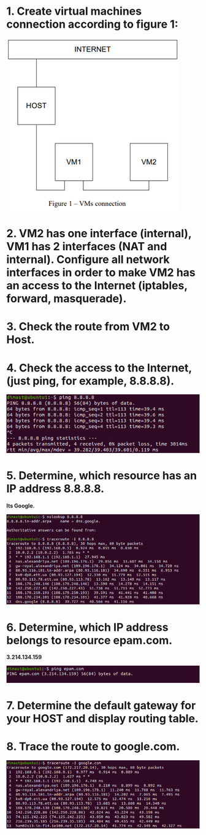 # 1. Create virtual machines connection according to figure 1:
<p><img src="screenshots/1.png"/></p>



# 2. VM2 has one interface (internal), VM1 has 2 interfaces (NAT and internal). Configure all network interfaces in order to make VM2 has an access to the Internet (iptables, forward, masquerade).

# 3. Check the route from VM2 to Host.

# 4. Check the access to the Internet, (just ping, for example, 8.8.8.8).
<p><img src="screenshots/4.png"/></p>

# 5. Determine, which resource has an IP address 8.8.8.8.
**Its Google.**
<p><img src="screenshots/5.png"/></p>

# 6. Determine, which IP address belongs to resource epam.com.
**3.214.134.159**
<p><img src="screenshots/6.png"/></p>

# 7. Determine the default gateway for your HOST and display routing table.

# 8. Trace the route to google.com.
<p><img src="screenshots/8.png"/></p>
